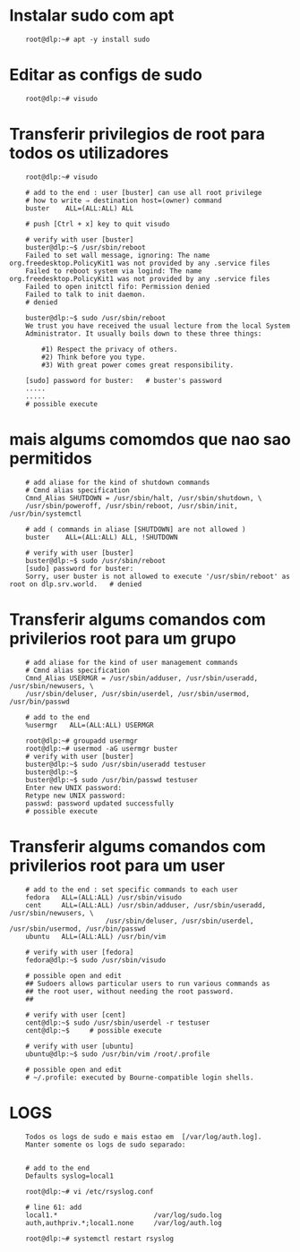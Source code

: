 # Instalar sudo com apt

        root@dlp:~# apt -y install sudo  

# Editar as configs de sudo

        root@dlp:~# visudo

# Transferir privilegios de root para todos os utilizadores

        root@dlp:~# visudo
        
        # add to the end : user [buster] can use all root privilege
        # how to write ⇒ destination host=(owner) command
        buster    ALL=(ALL:ALL) ALL

        # push [Ctrl + x] key to quit visudo
        
        # verify with user [buster]
        buster@dlp:~$ /usr/sbin/reboot
        Failed to set wall message, ignoring: The name org.freedesktop.PolicyKit1 was not provided by any .service files
        Failed to reboot system via logind: The name org.freedesktop.PolicyKit1 was not provided by any .service files
        Failed to open initctl fifo: Permission denied
        Failed to talk to init daemon.
        # denied
        
        buster@dlp:~$ sudo /usr/sbin/reboot
        We trust you have received the usual lecture from the local System
        Administrator. It usually boils down to these three things:

            #1) Respect the privacy of others.
            #2) Think before you type.
            #3) With great power comes great responsibility.

        [sudo] password for buster:   # buster's password
        .....
        .....
        # possible execute

# mais algums comomdos que nao sao permitidos

        # add aliase for the kind of shutdown commands
        # Cmnd alias specification
        Cmnd_Alias SHUTDOWN = /usr/sbin/halt, /usr/sbin/shutdown, \
        /usr/sbin/poweroff, /usr/sbin/reboot, /usr/sbin/init, /usr/bin/systemctl 

        # add ( commands in aliase [SHUTDOWN] are not allowed )
        buster    ALL=(ALL:ALL) ALL, !SHUTDOWN

        # verify with user [buster]
        buster@dlp:~$ sudo /usr/sbin/reboot
        [sudo] password for buster:
        Sorry, user buster is not allowed to execute '/usr/sbin/reboot' as root on dlp.srv.world.   # denied

# Transferir algums comandos com privilerios root para um grupo

        # add aliase for the kind of user management commands
        # Cmnd alias specification
        Cmnd_Alias USERMGR = /usr/sbin/adduser, /usr/sbin/useradd, /usr/sbin/newusers, \
        /usr/sbin/deluser, /usr/sbin/userdel, /usr/sbin/usermod, /usr/bin/passwd

        # add to the end
        %usermgr   ALL=(ALL:ALL) USERMGR

        root@dlp:~# groupadd usermgr
        root@dlp:~# usermod -aG usermgr buster
        # verify with user [buster]
        buster@dlp:~$ sudo /usr/sbin/useradd testuser
        buster@dlp:~$
        buster@dlp:~$ sudo /usr/bin/passwd testuser
        Enter new UNIX password:
        Retype new UNIX password:
        passwd: password updated successfully
        # possible execute

# Transferir algums comandos com privilerios root para um user  

        # add to the end : set specific commands to each user
        fedora   ALL=(ALL:ALL) /usr/sbin/visudo
        cent     ALL=(ALL:ALL) /usr/sbin/adduser, /usr/sbin/useradd, /usr/sbin/newusers, \
                            /usr/sbin/deluser, /usr/sbin/userdel, /usr/sbin/usermod, /usr/bin/passwd
        ubuntu   ALL=(ALL:ALL) /usr/bin/vim

        # verify with user [fedora]
        fedora@dlp:~$ sudo /usr/sbin/visudo
        
        # possible open and edit
        ## Sudoers allows particular users to run various commands as
        ## the root user, without needing the root password.
        ##

        # verify with user [cent]
        cent@dlp:~$ sudo /usr/sbin/userdel -r testuser
        cent@dlp:~$     # possible execute
        
        # verify with user [ubuntu]
        ubuntu@dlp:~$ sudo /usr/bin/vim /root/.profile
       
        # possible open and edit
        # ~/.profile: executed by Bourne-compatible login shells.

# LOGS

        Todos os logs de sudo e mais estao em  [/var/log/auth.log].
        Manter somente os logs de sudo separado:


        # add to the end
        Defaults syslog=local1
        
        root@dlp:~# vi /etc/rsyslog.conf
        
        # line 61: add
        local1.*                        /var/log/sudo.log
        auth,authpriv.*;local1.none     /var/log/auth.log

        root@dlp:~# systemctl restart rsyslog